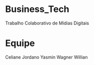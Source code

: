 # Business_Tech
Trabalho Colaborativo de Mídias Digitais
# Equipe
Celiane
Jordano
Yasmin
Wagner
Willian
